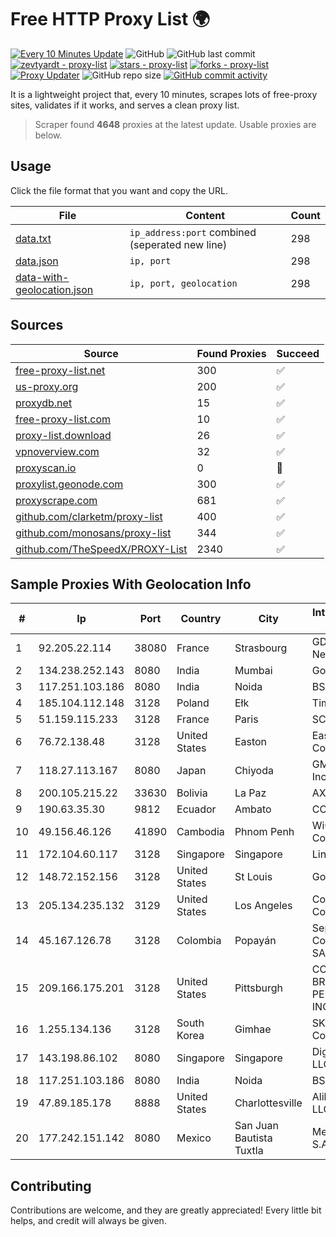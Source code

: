 
# Free HTTP Proxy List 🌍

[![Every 10 Minutes Update](https://github.com/mertguvencli/http-proxy-list/actions/workflows/main.yml/badge.svg?branch=main)](https://github.com/mertguvencli/http-proxy-list/actions/workflows/main.yml)
![GitHub](https://img.shields.io/github/license/mertguvencli/http-proxy-list)
![GitHub last commit](https://img.shields.io/github/last-commit/mertguvencli/http-proxy-list)
[![zevtyardt - proxy-list](https://img.shields.io/static/v1?label=zevtyardt&message=proxy-list&color=blue&logo=github)](https://github.com/zevtyardt/proxy-list "Go to GitHub repo")
[![stars - proxy-list](https://img.shields.io/github/stars/zevtyardt/proxy-list?style=social)](https://github.com/zevtyardt/proxy-list)
[![forks - proxy-list](https://img.shields.io/github/forks/zevtyardt/proxy-list?style=social)](https://github.com/zevtyardt/proxy-list)
[![Proxy Updater](https://github.com/zevtyardt/proxy-list/workflows/Proxy%20Updater/badge.svg)](https://github.com/zevtyardt/proxy-list/actions?query=workflow:"Proxy+Updater")
![GitHub repo size](https://img.shields.io/github/repo-size/zevtyardt/proxy-list)
[![GitHub commit activity](https://img.shields.io/github/commit-activity/m/zevtyardt/proxy-list?logo=commits)](https://github.com/zevtyardt/proxy-list/commits/main)

It is a lightweight project that, every 10 minutes, scrapes lots of free-proxy sites, validates if it works, and serves a clean proxy list.

> Scraper found **4648** proxies at the latest update. Usable proxies are below.

## Usage

Click the file format that you want and copy the URL.

|File|Content|Count|
|----|-------|-----|
|[data.txt](https://raw.githubusercontent.com/mertguvencli/http-proxy-list/main/proxy-list/data.txt)|`ip_address:port` combined (seperated new line)|298|
|[data.json](https://raw.githubusercontent.com/mertguvencli/http-proxy-list/main/proxy-list/data.json)|`ip, port`|298|
|[data-with-geolocation.json](https://raw.githubusercontent.com/mertguvencli/http-proxy-list/main/proxy-list/data-with-geolocation.json)|`ip, port, geolocation`|298|

## Sources

|Source|Found Proxies|Succeed|
|------|-------------|-------|
|[free-proxy-list.net](https://free-proxy-list.net)|300|✅|
|[us-proxy.org](https://www.us-proxy.org)|200|✅|
|[proxydb.net](http://proxydb.net)|15|✅|
|[free-proxy-list.com](https://free-proxy-list.com/?page=&port=&type%5B%5D=http&type%5B%5D=https&up_time=0&search=Search)|10|✅|
|[proxy-list.download](https://www.proxy-list.download/HTTP)|26|✅|
|[vpnoverview.com](https://vpnoverview.com/privacy/anonymous-browsing/free-proxy-servers)|32|✅|
|[proxyscan.io](https://www.proxyscan.io)|0|🚫|
|[proxylist.geonode.com](https://proxylist.geonode.com/api/proxy-list?limit=300&page=1&sort_by=lastChecked&sort_type=desc&protocols=http,https)|300|✅|
|[proxyscrape.com](https://api.proxyscrape.com/v2/?request=displayproxies&protocol=http&timeout=10000&country=all&ssl=all&anonymity=all)|681|✅|
|[github.com/clarketm/proxy-list](https://raw.githubusercontent.com/clarketm/proxy-list/master/proxy-list-raw.txt)|400|✅|
|[github.com/monosans/proxy-list](https://raw.githubusercontent.com/monosans/proxy-list/main/proxies/http.txt)|344|✅|
|[github.com/TheSpeedX/PROXY-List](https://raw.githubusercontent.com/TheSpeedX/PROXY-List/master/http.txt)|2340|✅|


## Sample Proxies With Geolocation Info

|#|Ip|Port|Country|City|Internet Service Provider|
|-|--|----|-------|----|-------------------------|
|1|92.205.22.114|38080|France|Strasbourg|GD MASS Network|
|2|134.238.252.143|8080|India|Mumbai|Google LLC|
|3|117.251.103.186|8080|India|Noida|BSNL Internet|
|4|185.104.112.148|3128|Poland|Ełk|Timeweb-Artnet|
|5|51.159.115.233|3128|France|Paris|SCALEWAY|
|6|76.72.138.48|3128|United States|Easton|Easton Utilities Commission|
|7|118.27.113.167|8080|Japan|Chiyoda|GMO Internet, Inc.|
|8|200.105.215.22|33630|Bolivia|La Paz|AXS Bolivia S. A.|
|9|190.63.35.30|9812|Ecuador|Ambato|CONECEL|
|10|49.156.46.126|41890|Cambodia|Phnom Penh|WiCAM Corporation Ltd|
|11|172.104.60.117|3128|Singapore|Singapore|Linode, LLC|
|12|148.72.152.156|3128|United States|St Louis|GoDaddy.com|
|13|205.134.235.132|3129|United States|Los Angeles|Corporate Colocation Inc|
|14|45.167.126.78|3128|Colombia|Popayán|Sepcom Comunicaciones SAS|
|15|209.166.175.201|3128|United States|Pittsburgh|CONTINENTAL BROADBAND PENNSYLVANIA, INC.|
|16|1.255.134.136|3128|South Korea|Gimhae|SK Broadband Co Ltd|
|17|143.198.86.102|8080|Singapore|Singapore|DigitalOcean, LLC|
|18|117.251.103.186|8080|India|Noida|BSNL Internet|
|19|47.89.185.178|8888|United States|Charlottesville|Alibaba.com LLC|
|20|177.242.151.142|8080|Mexico|San Juan Bautista Tuxtla|Mega Cable, S.A. de C.V.|



## Contributing

Contributions are welcome, and they are greatly appreciated! Every
little bit helps, and credit will always be given.

